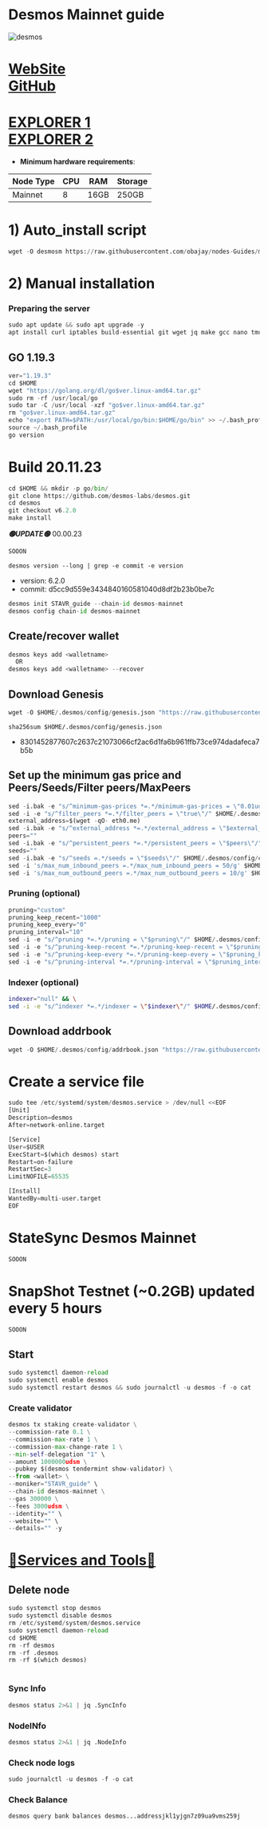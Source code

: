 # Desmos Mainnet guide

![desmos](https://github.com/obajay/nodes-Guides/assets/44331529/b0382cfa-6a13-462c-b85a-dcfd6691a8c2)

[WebSite](https://desmos.network/) \
[GitHub](https://github.com/desmos-labs/desmos.git)
=
[EXPLORER 1](https://explorer.stavr.tech/Desmos-Mainnet) \
[EXPLORER 2](https://ping.pub/desmos/)
=

- **Minimum hardware requirements**:

| Node Type |CPU | RAM  | Storage  | 
|-----------|----|------|----------|
| Mainnet   |   8|  16GB | 250GB   |


# 1) Auto_install script
```python
wget -O desmosm https://raw.githubusercontent.com/obajay/nodes-Guides/main/Projects/Desmos/desmosm && chmod +x desmosm && ./desmosm
```

# 2) Manual installation

### Preparing the server
```python
sudo apt update && sudo apt upgrade -y
apt install curl iptables build-essential git wget jq make gcc nano tmux htop nvme-cli pkg-config libssl-dev libleveldb-dev tar clang bsdmainutils ncdu unzip libleveldb-dev -y
```

## GO 1.19.3
```python
ver="1.19.3"
cd $HOME
wget "https://golang.org/dl/go$ver.linux-amd64.tar.gz"
sudo rm -rf /usr/local/go
sudo tar -C /usr/local -xzf "go$ver.linux-amd64.tar.gz"
rm "go$ver.linux-amd64.tar.gz"
echo "export PATH=$PATH:/usr/local/go/bin:$HOME/go/bin" >> ~/.bash_profile
source ~/.bash_profile
go version
```

# Build 20.11.23
```python
cd $HOME && mkdir -p go/bin/
git clone https://github.com/desmos-labs/desmos.git
cd desmos
git checkout v6.2.0
make install

```
*******🟢UPDATE🟢******* 00.00.23
```python
SOOON
```

`desmos version --long | grep -e commit -e version`
- version: 6.2.0
- commit: d5cc9d559e3434840160581040d8df2b23b0be7c

```python
desmos init STAVR_guide --chain-id desmos-mainnet
desmos config chain-id desmos-mainnet
```    

## Create/recover wallet
```python
desmos keys add <walletname>
  OR
desmos keys add <walletname> --recover
```

## Download Genesis
```python
wget -O $HOME/.desmos/config/genesis.json "https://raw.githubusercontent.com/obajay/nodes-Guides/main/Projects/Desmos/genesis.json"
```
`sha256sum $HOME/.desmos/config/genesis.json`
+ 8301452877607c2637c21073066cf2ac6d1fa6b961ffb73ce974dadafeca7b5b

## Set up the minimum gas price and Peers/Seeds/Filter peers/MaxPeers
```python
sed -i.bak -e "s/^minimum-gas-prices *=.*/minimum-gas-prices = \"0.01udsm\"/;" ~/.desmos/config/app.toml
sed -i -e "s/^filter_peers *=.*/filter_peers = \"true\"/" $HOME/.desmos/config/config.toml
external_address=$(wget -qO- eth0.me) 
sed -i.bak -e "s/^external_address *=.*/external_address = \"$external_address:26656\"/" $HOME/.desmos/config/config.toml
peers=""
sed -i.bak -e "s/^persistent_peers *=.*/persistent_peers = \"$peers\"/" $HOME/.desmos/config/config.toml
seeds=""
sed -i.bak -e "s/^seeds =.*/seeds = \"$seeds\"/" $HOME/.desmos/config/config.toml
sed -i 's/max_num_inbound_peers =.*/max_num_inbound_peers = 50/g' $HOME/.desmos/config/config.toml
sed -i 's/max_num_outbound_peers =.*/max_num_outbound_peers = 10/g' $HOME/.desmos/config/config.toml

```
### Pruning (optional)
```python
pruning="custom"
pruning_keep_recent="1000"
pruning_keep_every="0"
pruning_interval="10"
sed -i -e "s/^pruning *=.*/pruning = \"$pruning\"/" $HOME/.desmos/config/app.toml
sed -i -e "s/^pruning-keep-recent *=.*/pruning-keep-recent = \"$pruning_keep_recent\"/" $HOME/.desmos/config/app.toml
sed -i -e "s/^pruning-keep-every *=.*/pruning-keep-every = \"$pruning_keep_every\"/" $HOME/.desmos/config/app.toml
sed -i -e "s/^pruning-interval *=.*/pruning-interval = \"$pruning_interval\"/" $HOME/.desmos/config/app.toml
```
### Indexer (optional) 
```bash
indexer="null" && \
sed -i -e "s/^indexer *=.*/indexer = \"$indexer\"/" $HOME/.desmos/config/config.toml
```

## Download addrbook
```python
wget -O $HOME/.desmos/config/addrbook.json "https://raw.githubusercontent.com/obajay/nodes-Guides/main/Projects/Desmos/addrbook.json"
```

# Create a service file
```python
sudo tee /etc/systemd/system/desmos.service > /dev/null <<EOF
[Unit]
Description=desmos
After=network-online.target

[Service]
User=$USER
ExecStart=$(which desmos) start
Restart=on-failure
RestartSec=3
LimitNOFILE=65535

[Install]
WantedBy=multi-user.target
EOF
```
# StateSync Desmos Mainnet
```python
SOOON
```
# SnapShot Testnet (~0.2GB) updated every 5 hours  
```python
SOOON
```

## Start
```python
sudo systemctl daemon-reload
sudo systemctl enable desmos
sudo systemctl restart desmos && sudo journalctl -u desmos -f -o cat
```

### Create validator
```python
desmos tx staking create-validator \
--commission-rate 0.1 \
--commission-max-rate 1 \
--commission-max-change-rate 1 \
--min-self-delegation "1" \
--amount 1000000udsm \
--pubkey $(desmos tendermint show-validator) \
--from <wallet> \
--moniker="STAVR_guide" \
--chain-id desmos-mainnet \
--gas 300000 \
--fees 3000udsm \
--identity="" \
--website="" \
--details="" -y
```

[🧩Services and Tools🧩](https://github.com/obajay/StateSync-snapshots/tree/main/Projects/Desmos)
=


## Delete node
```python
sudo systemctl stop desmos
sudo systemctl disable desmos
rm /etc/systemd/system/desmos.service
sudo systemctl daemon-reload
cd $HOME
rm -rf desmos
rm -rf .desmos
rm -rf $(which desmos)
```
#
### Sync Info
```python
desmos status 2>&1 | jq .SyncInfo
```
### NodeINfo
```python
desmos status 2>&1 | jq .NodeInfo
```
### Check node logs
```python
sudo journalctl -u desmos -f -o cat
```
### Check Balance
```python
desmos query bank balances desmos...addressjkl1yjgn7z09ua9vms259j
```
